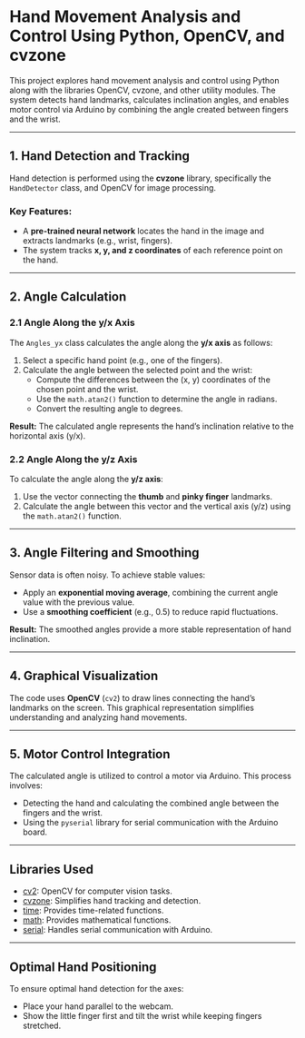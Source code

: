 # Hand Movement Analysis and Control Using Python, OpenCV, and cvzone

This project explores hand movement analysis and control using Python along with the libraries OpenCV, cvzone, and other utility modules. The system detects hand landmarks, calculates inclination angles, and enables motor control via Arduino by combining the angle created between fingers and the wrist.

---

## 1. Hand Detection and Tracking

Hand detection is performed using the **cvzone** library, specifically the `HandDetector` class, and OpenCV for image processing.

### Key Features:
- A **pre-trained neural network** locates the hand in the image and extracts landmarks (e.g., wrist, fingers).
- The system tracks **x, y, and z coordinates** of each reference point on the hand.

---

## 2. Angle Calculation

### 2.1 Angle Along the y/x Axis

The `Angles_yx` class calculates the angle along the **y/x axis** as follows:
1. Select a specific hand point (e.g., one of the fingers).
2. Calculate the angle between the selected point and the wrist:
   - Compute the differences between the (x, y) coordinates of the chosen point and the wrist.
   - Use the `math.atan2()` function to determine the angle in radians.
   - Convert the resulting angle to degrees.

**Result:** The calculated angle represents the hand’s inclination relative to the horizontal axis (y/x).

### 2.2 Angle Along the y/z Axis

To calculate the angle along the **y/z axis**:
1. Use the vector connecting the **thumb** and **pinky finger** landmarks.
2. Calculate the angle between this vector and the vertical axis (y/z) using the `math.atan2()` function.

---

## 3. Angle Filtering and Smoothing

Sensor data is often noisy. To achieve stable values:
- Apply an **exponential moving average**, combining the current angle value with the previous value.
- Use a **smoothing coefficient** (e.g., 0.5) to reduce rapid fluctuations.

**Result:** The smoothed angles provide a more stable representation of hand inclination.

---

## 4. Graphical Visualization

The code uses **OpenCV** (`cv2`) to draw lines connecting the hand’s landmarks on the screen. This graphical representation simplifies understanding and analyzing hand movements.

---

## 5. Motor Control Integration

The calculated angle is utilized to control a motor via Arduino. This process involves:
- Detecting the hand and calculating the combined angle between the fingers and the wrist.
- Using the `pyserial` library for serial communication with the Arduino board.

---

## Libraries Used

- [cv2](https://pypi.org/project/opencv-python/): OpenCV for computer vision tasks.
- [cvzone](https://pypi.org/project/cvzone/): Simplifies hand tracking and detection.
- [time](https://docs.python.org/3/library/time.html): Provides time-related functions.
- [math](https://docs.python.org/3/library/math.html): Provides mathematical functions.
- [serial](https://pypi.org/project/pyserial/): Handles serial communication with Arduino.

---

## Optimal Hand Positioning

To ensure optimal hand detection for the axes:
- Place your hand parallel to the webcam.
- Show the little finger first and tilt the wrist while keeping fingers stretched.

